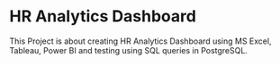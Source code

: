 # HR Analytics Dashboard
This Project is about creating HR Analytics Dashboard using MS Excel, Tableau, Power BI and testing using SQL queries in PostgreSQL.
